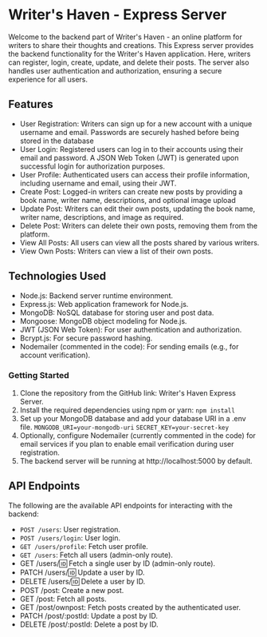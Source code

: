 # Writer's Haven - Express Server

Welcome to the backend part of Writer's Haven - an online platform for writers to share their thoughts and creations. This Express server provides the backend functionality for the Writer's Haven application. Here, writers can register, login, create, update, and delete their posts. The server also handles user authentication and authorization, ensuring a secure experience for all users.
## Features
- User Registration: Writers can sign up for a new account with a unique username and email. Passwords are securely hashed before being stored in the database
- User Login: Registered users can log in to their accounts using their email and password. A JSON Web Token (JWT) is generated upon successful login for authorization purposes.
- User Profile: Authenticated users can access their profile information, including username and email, using their JWT.
- Create Post: Logged-in writers can create new posts by providing a book name, writer name, descriptions, and optional image upload
- Update Post: Writers can edit their own posts, updating the book name, writer name, descriptions, and image as required.
- Delete Post: Writers can delete their own posts, removing them from the platform.
- View All Posts: All users can view all the posts shared by various writers.
- View Own Posts: Writers can view a list of their own posts.
## Technologies Used
- Node.js: Backend server runtime environment.
- Express.js: Web application framework for Node.js.
- MongoDB: NoSQL database for storing user and post data.
- Mongoose: MongoDB object modeling for Node.js.
- JWT (JSON Web Token): For user authentication and authorization.
- Bcrypt.js: For secure password hashing.
- Nodemailer (commented in the code): For sending emails (e.g., for account verification).
### Getting Started
1. Clone the repository from the GitHub link: Writer's Haven Express Server.
2. Install the required dependencies using npm or yarn: `npm install`
3. Set up your MongoDB database and add your database URI in a .env file. 
                               `MONGODB_URI=your-mongodb-uri`
                                `SECRET_KEY=your-secret-key`
4. Optionally, configure Nodemailer (currently commented in the code) for email services if you plan to enable email verification during user registration.
5. The backend server will be running at http://localhost:5000 by default.
## API Endpoints
The following are the available API endpoints for interacting with the backend:
- `POST /users`: User registration.
- `POST /users/login`: User login.
- `GET /users/profile`: Fetch user profile.
- `GET /users`: Fetch all users (admin-only route).
- GET /users/:id: Fetch a single user by ID (admin-only route).
- PATCH /users/:id: Update a user by ID.
- DELETE /users/:id: Delete a user by ID.
- POST /post: Create a new post.
- GET /post: Fetch all posts.
- GET /post/ownpost: Fetch posts created by the authenticated user.
- PATCH /post/:postId: Update a post by ID.
- DELETE /post/:postId: Delete a post by ID.
